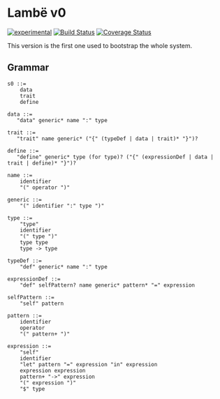 # Lambë v0

[![experimental](http://badges.github.io/stability-badges/dist/experimental.svg)](http://github.com/badges/stability-badges)
[![Build Status](https://travis-ci.org/d-plaindoux/lambe.svg?branch=master)](https://travis-ci.org/d-plaindoux/lambe?branch=master)
[![Coverage Status](https://coveralls.io/repos/github/d-plaindoux/lambe/badge.svg?branch=master)](https://coveralls.io/github/d-plaindoux/lambe?branch=master)

This version is the first one used to bootstrap the whole system.

## Grammar

```
s0 ::=
    data
    trait
    define

data ::=
   "data" generic* name ":" type

trait ::=
   "trait" name generic* ("{" (typeDef | data | trait)* "}")?

define ::=
   "define" generic* type (for type)? ("{" (expressionDef | data | trait | define)* "}")?

name ::=
    identifier
    "(" operator ")"

generic ::=
    "(" identifier ":" type ")"

type ::=
    "type"
    identifier
    "(" type ")"
    type type
    type -> type

typeDef ::=
    "def" generic* name ":" type

expressionDef ::=
    "def" selfPattern? name generic* pattern* "=" expression

selfPattern ::=
    "self" pattern

pattern ::=
    identifier
    operator
    "(" pattern+ ")"

expression ::=
    "self"
    identifier
    "let" pattern "=" expression "in" expression
    expression expression
    pattern+ "->" expression
    "(" expression ")"
    "$" type
```